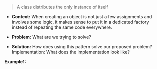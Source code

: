 > A class distributes the only instance of itself


- **Context:** When creating an object is not just a few assignments and involves some logic, it makes sense to put it in a dedicated factory instead of repeating the same code everywhere.

- **Problem:** What are we trying to solve?

- **Solution:** How does using this pattern solve our proposed problem?
Implementation: What does the implementation look like?  


**Example1:**  